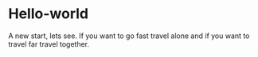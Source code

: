 # Hello-world
A new start, lets see.
If you want to go fast travel alone and if you want to travel far travel together.
